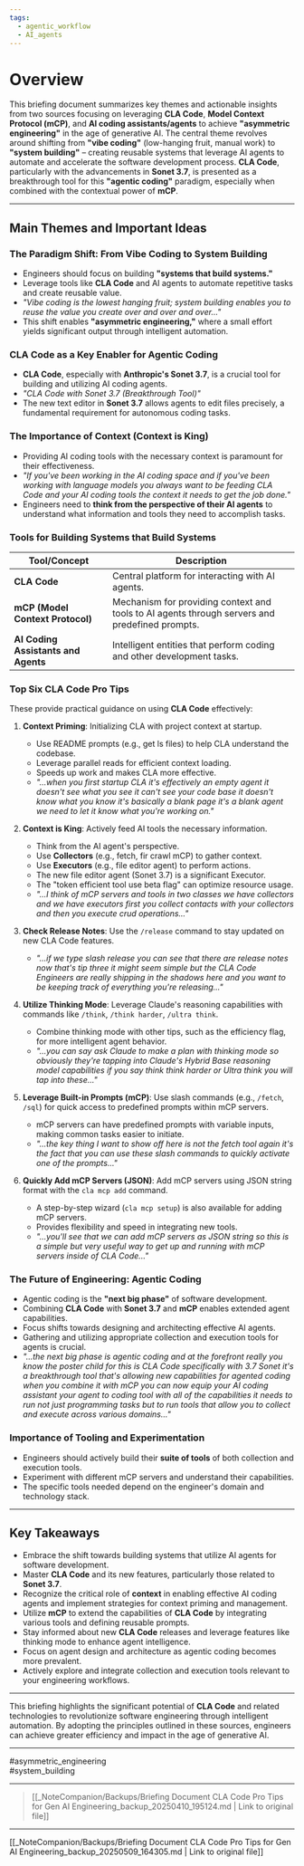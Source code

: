 ```yaml
---
tags:
  - agentic_workflow
  - AI_agents
---
```

# Overview

This briefing document summarizes key themes and actionable insights from two sources focusing on leveraging **CLA Code**, **Model Context Protocol (mCP)**, and **AI coding assistants/agents** to achieve **"asymmetric engineering"** in the age of generative AI. The central theme revolves around shifting from **"vibe coding"** (low-hanging fruit, manual work) to **"system building"** – creating reusable systems that leverage AI agents to automate and accelerate the software development process. **CLA Code**, particularly with the advancements in **Sonet 3.7**, is presented as a breakthrough tool for this **"agentic coding"** paradigm, especially when combined with the contextual power of **mCP**.

---

## Main Themes and Important Ideas

### The Paradigm Shift: From Vibe Coding to System Building

- Engineers should focus on building **"systems that build systems."**
- Leverage tools like **CLA Code** and AI agents to automate repetitive tasks and create reusable value.
- *"Vibe coding is the lowest hanging fruit; system building enables you to reuse the value you create over and over and over..."*
- This shift enables **"asymmetric engineering,"** where a small effort yields significant output through intelligent automation.

### CLA Code as a Key Enabler for Agentic Coding

- **CLA Code**, especially with **Anthropic's Sonet 3.7**, is a crucial tool for building and utilizing AI coding agents.
- *"CLA Code with Sonet 3.7 (Breakthrough Tool)"*
- The new text editor in **Sonet 3.7** allows agents to edit files precisely, a fundamental requirement for autonomous coding tasks.

### The Importance of Context (Context is King)

- Providing AI coding tools with the necessary context is paramount for their effectiveness.
- *"If you've been working in the AI coding space and if you've been working with language models you always want to be feeding CLA Code and your AI coding tools the context it needs to get the job done."*
- Engineers need to **think from the perspective of their AI agents** to understand what information and tools they need to accomplish tasks.

### Tools for Building Systems that Build Systems

| Tool/Concept                  | Description                                                                                  |
|------------------------------|----------------------------------------------------------------------------------------------|
| **CLA Code**                 | Central platform for interacting with AI agents.                                            |
| **mCP (Model Context Protocol)** | Mechanism for providing context and tools to AI agents through servers and predefined prompts. |
| **AI Coding Assistants and Agents** | Intelligent entities that perform coding and other development tasks.                        |

### Top Six CLA Code Pro Tips

These provide practical guidance on using **CLA Code** effectively:

1. **Context Priming**: Initializing CLA with project context at startup.
   - Use README prompts (e.g., get ls files) to help CLA understand the codebase.
   - Leverage parallel reads for efficient context loading.
   - Speeds up work and makes CLA more effective.
   - *"...when you first startup CLA it's effectively an empty agent it doesn't see what you see it can't see your code base it doesn't know what you know it's basically a blank page it's a blank agent we need to let it know what you're working on."*

2. **Context is King**: Actively feed AI tools the necessary information.
   - Think from the AI agent's perspective.
   - Use **Collectors** (e.g., fetch, fir crawl mCP) to gather context.
   - Use **Executors** (e.g., file editor agent) to perform actions.
   - The new file editor agent (Sonet 3.7) is a significant Executor.
   - The "token efficient tool use beta flag" can optimize resource usage.
   - *"...I think of mCP servers and tools in two classes we have collectors and we have executors first you collect contacts with your collectors and then you execute crud operations..."*

3. **Check Release Notes**: Use the `/release` command to stay updated on new CLA Code features.
   - *"...if we type slash release you can see that there are release notes now that's tip three it might seem simple but the CLA Code Engineers are really shipping in the shadows here and you want to be keeping track of everything you're releasing..."*

4. **Utilize Thinking Mode**: Leverage Claude's reasoning capabilities with commands like `/think`, `/think harder`, `/ultra think`.
   - Combine thinking mode with other tips, such as the efficiency flag, for more intelligent agent behavior.
   - *"...you can say ask Claude to make a plan with thinking mode so obviously they're tapping into Claude's Hybrid Base reasoning model capabilities if you say think think harder or Ultra think you will tap into these..."*

5. **Leverage Built-in Prompts (mCP)**: Use slash commands (e.g., `/fetch`, `/sql`) for quick access to predefined prompts within mCP servers.
   - mCP servers can have predefined prompts with variable inputs, making common tasks easier to initiate.
   - *"...the key thing I want to show off here is not the fetch tool again it's the fact that you can use these slash commands to quickly activate one of the prompts..."*

6. **Quickly Add mCP Servers (JSON)**: Add mCP servers using JSON string format with the `cla mcp add` command.
   - A step-by-step wizard (`cla mcp setup`) is also available for adding mCP servers.
   - Provides flexibility and speed in integrating new tools.
   - *"...you'll see that we can add mCP servers as JSON string so this is a simple but very useful way to get up and running with mCP servers inside of CLA Code..."*

### The Future of Engineering: Agentic Coding

- Agentic coding is the **"next big phase"** of software development.
- Combining **CLA Code** with **Sonet 3.7** and **mCP** enables extended agent capabilities.
- Focus shifts towards designing and architecting effective AI agents.
- Gathering and utilizing appropriate collection and execution tools for agents is crucial.
- *"...the next big phase is agentic coding and at the forefront really you know the poster child for this is CLA Code specifically with 3.7 Sonet it's a breakthrough tool that's allowing new capabilities for agented coding when you combine it with mCP you can now equip your AI coding assistant your agent to coding tool with all of the capabilities it needs to run not just programming tasks but to run tools that allow you to collect and execute across various domains..."*

### Importance of Tooling and Experimentation

- Engineers should actively build their **suite of tools** of both collection and execution tools.
- Experiment with different mCP servers and understand their capabilities.
- The specific tools needed depend on the engineer's domain and technology stack.

---

## Key Takeaways

- Embrace the shift towards building systems that utilize AI agents for software development.
- Master **CLA Code** and its new features, particularly those related to **Sonet 3.7**.
- Recognize the critical role of **context** in enabling effective AI coding agents and implement strategies for context priming and management.
- Utilize **mCP** to extend the capabilities of **CLA Code** by integrating various tools and defining reusable prompts.
- Stay informed about new **CLA Code** releases and leverage features like thinking mode to enhance agent intelligence.
- Focus on agent design and architecture as agentic coding becomes more prevalent.
- Actively explore and integrate collection and execution tools relevant to your engineering workflows.

---

This briefing highlights the significant potential of **CLA Code** and related technologies to revolutionize software engineering through intelligent automation. By adopting the principles outlined in these sources, engineers can achieve greater efficiency and impact in the age of generative AI.

---

#asymmetric_engineering  
#system_building

---

> [[_NoteCompanion/Backups/Briefing Document CLA Code Pro Tips for Gen AI Engineering_backup_20250410_195124.md | Link to original file]]

---
[[_NoteCompanion/Backups/Briefing Document CLA Code Pro Tips for Gen AI Engineering_backup_20250509_164305.md | Link to original file]]